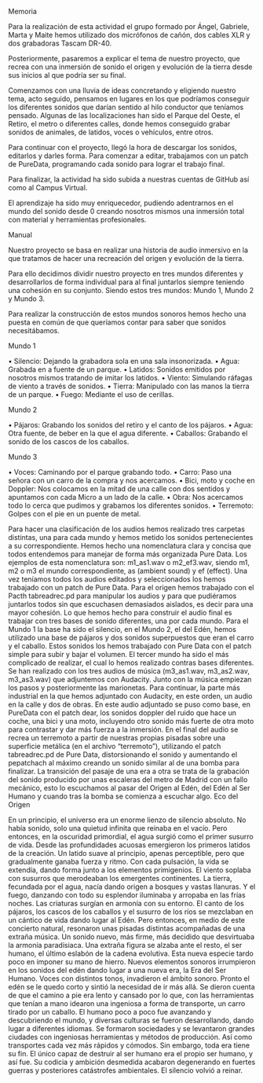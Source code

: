 Memoria  

Para la realización de esta actividad el grupo formado por Ángel, Gabriele, Marta y Maite hemos utilizado dos micrófonos de cañón, dos cables XLR y dos grabadoras Tascam DR-40. 

Posteriormente, pasaremos a explicar el tema de nuestro proyecto, que recrea con una inmersión de sonido el origen y evolución de la tierra desde sus inicios al que podría ser su final.

Comenzamos con una lluvia de ideas concretando y eligiendo nuestro tema, acto seguido, pensamos en lugares en los que podríamos conseguir los diferentes sonidos que darían sentido al hilo conductor que teníamos pensado. Algunas de las localizaciones han sido el Parque del Oeste, el Retiro, el metro o diferentes calles, donde hemos conseguido grabar sonidos de animales, de latidos, voces o vehículos, entre otros.

Para continuar con el proyecto, llegó la hora de descargar los sonidos, editarlos y darles forma. Para comenzar a editar, trabajamos con un patch de PureData, programando cada sonido para lograr el trabajo final. 

Para finalizar, la actividad ha sido subida a nuestras cuentas de GitHub así como al Campus Virtual.

El aprendizaje ha sido muy enriquecedor, pudiendo adentrarnos en el mundo del sonido desde 0 creando nosotros mismos una inmersión total con material y herramientas profesionales.

Manual

Nuestro proyecto se basa en realizar una historia de audio inmersivo en la que tratamos de hacer una recreación del origen y evolución de la tierra.
 
Para ello decidimos dividir nuestro proyecto en tres mundos diferentes y desarrollarlos de forma individual para al final juntarlos siempre teniendo una cohesión en su conjunto. Siendo estos tres mundos: Mundo 1, Mundo 2 y Mundo 3.
 
Para realizar la construcción de estos mundos sonoros hemos hecho una puesta en común de que queríamos contar para saber que sonidos necesitábamos.
 
Mundo 1
 
• Silencio: Dejando la grabadora sola en una sala insonorizada.
• Agua: Grabada en a fuente de un parque.
• Latidos: Sonidos emitidos por nosotros mismos tratando de imitar los latidos.
• Viento: Simulando ráfagas de viento a través de sonidos.
• Tierra: Manipulado con las manos la tierra de un parque.
• Fuego: Mediante el uso de cerillas.
 
Mundo 2
 
• Pájaros: Grabando los sonidos del retiro y el canto de los pájaros.
• Agua: Otra fuente, de beber en la que el agua diferente.
• Caballos: Grabando el sonido de los cascos de los caballos.
 
Mundo 3
 
• Voces: Caminando por el parque grabando todo.
• Carro: Paso una señora con un carro de la compra y nos acercamos.
• Bici, moto y coche en Doppler: Nos colocamos en la mitad de una calle con dos sentidos y apuntamos con cada Micro a un lado de la calle.
• Obra: Nos acercamos todo lo cerca que pudimos y grabamos los diferentes sonidos.
• Terremoto: Golpes con el pie en un puente de metal.
 
Para hacer una clasificación de los audios hemos realizado tres carpetas distintas, una para cada mundo y hemos metido los sonidos pertenecientes a su correspondiente.
Hemos hecho una nomenclatura clara y concisa que todos entendemos para manejar de forma más organizada Pure Data. Los ejemplos de esta nomenclatura son: m1_as1.wav o m2_ef3.wav, siendo m1, m2 o m3 el mundo correspondiente, as (ambient sound) y ef (effect).
Una vez teníamos todos los audios editados y seleccionados los hemos trabajado con un patch de Pure Data. Para el origen hemos trabajado con el Pacth tabreadrec.pd para manipular los audios y para que pudiéramos juntarlos todos sin que escuchasen demasiados aislados, es decir para una mayor cohesión.
Lo que hemos hecho para construir el audio final es trabajar con tres bases de sonido diferentes, una por cada mundo. Para el Mundo 1 la base ha sido el silencio, en el Mundo 2, el del Edén, hemos utilizado una base de pájaros y dos sonidos superpuestos que eran el carro y el caballo. Estos sonidos los hemos trabajado con Pure Data con el patch simple para subir y bajar el volumen. 
El tercer mundo ha sido el más complicado de realizar, el cual lo hemos realizado contras bases diferentes. Se han realizado con los tres audios de música (m3_as1.wav, m3_as2.wav, m3_as3.wav) que adjuntemos con Audacity.  Junto con la música empiezan los pasos y posteriormente las marionetas. 
Para continuar, la parte más industrial en la que hemos adjuntado con Audacity, en este orden, un audio en la calle y dos de obras. En este audio adjuntado se puso como base, en PureData con el patch dear, los sonidos doppler del ruido que hace un coche, una bici y una moto, incluyendo otro sonido más fuerte de otra moto para contrastar y dar más fuerza a la inmersión. 
 En el final del audio se recrea un terremoto a partir de nuestras propias pisadas sobre una superficie metálica (en el archivo “terremoto”), utilizando el patch tabreadrec.pd de Pure Data, distorsionando el sonido y aumentando el  pepatchach al máximo creando un sonido similar al de una bomba para finalizar. 
La transición del pasaje de una era a otra se trata de la grabación del sonido producido por unas escaleras del metro de Madrid con un fallo mecánico, esto lo escuchamos al pasar del Origen al Edén, del Edén al Ser Humano y cuando tras la bomba se comienza a escuchar algo.
Eco del Origen

En un principio, el universo era un enorme lienzo de silencio absoluto. No había sonido, solo una quietud infinita que reinaba en el vacío. Pero entonces, en la oscuridad primordial, el agua surgió como el primer susurro de vida.
 Desde las profundidades acuosas emergieron los primeros latidos de la creación. Un latido suave al principio, apenas perceptible, pero que gradualmente ganaba fuerza y ritmo. Con cada pulsación, la vida se extendía, dando forma junto a los elementos primigenios.
El viento soplaba con susurros que merodeaban los emergentes continentes. La tierra, fecundada por el agua, nacía dando origen a bosques y vastas llanuras. Y el fuego, danzando con todo su esplendor iluminaba y arropaba en las frías noches.
 Las criaturas surgían en armonía con su entorno. El canto de los pájaros, los cascos de los caballos y el susurro de los ríos se mezclaban en un cántico de vida dando lugar al Edén.
 Pero entonces, en medio de este concierto natural, resonaron unas pisadas distintas acompañadas de una extraña música. Un sonido nuevo, más firme, más decidido que desvirtuaba la armonía paradisiaca. Una extraña figura se alzaba ante el resto, el ser humano, el último eslabón de la cadena evolutiva.
 Esta nueva especie tardo poco en imponer su mano de hierro. Nuevos elementos sonoros irrumpieron en los sonidos del edén dando lugar a una nueva era, la Era del Ser Humano. Voces con distintos tonos, invadieron el ámbito sonoro. Pronto el edén se le quedo corto y sintió la necesidad de ir más allá.
 Se dieron cuenta de que el camino a pie era lento y cansado por lo que, con las herramientas que tenían a mano idearon una ingeniosa a forma de transporte, un carro tirado por un caballo.
El humano poco a poco fue avanzando y descubriendo el mundo, y diversas culturas se fueron desarrollando, dando lugar a diferentes idiomas. Se formaron sociedades y se levantaron grandes ciudades con ingeniosas herramientas y métodos de producción. Así como transportes cada vez más rápidos y cómodos.
Sin embargo, toda era tiene su fin. El único capaz de destruir al ser humano era el propio ser humano, y así fue. Su codicia y ambición desmedida acabaron degenerando en fuertes guerras y posteriores catástrofes ambientales. El silencio volvió a reinar.


